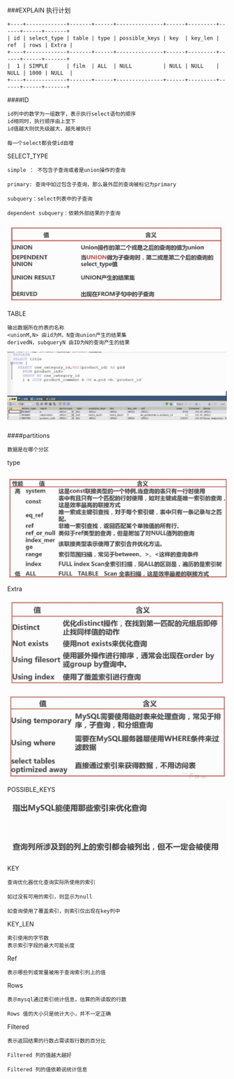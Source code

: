 ###EXPLAIN 执行计划

```
+----+-------------+-------+------+---------------+------+---------+------+------+-------+
| id | select_type | table | type | possible_keys | key  | key_len | ref  | rows | Extra |
+----+-------------+-------+------+---------------+------+---------+------+------+-------+
|  1 | SIMPLE      | film  | ALL  | NULL          | NULL | NULL    | NULL | 1000 | NULL  |
+----+-------------+-------+------+---------------+------+---------+------+------+-------+
```



####ID

```
id列中的数字为一组数字，表示执行select语句的顺序
id相同时，执行顺序由上至下
id值越大则优先级越大，越先被执行

每一个select都会使id自增
```



SELECT_TYPE

```
simple ： 不包含子查询或者是union操作的查询

primary: 查询中如过包含子查询，那么最外层的查询被标记为primary

subquery：select列表中的子查询

dependent subquery：依赖外部结果的子查询
```

![1572432903345](assets\1572432903345.png)



TABLE

```
输出数据所在的表的名称
<unionM,N> 由id为M，N查询union产生的结果集
derivedN，subqueryN 由ID为N的查询产生的结果
```

![1572433185573](assets\1572433185573.png)



####partitions

```
数据是在哪个分区
```



type

```

```

![1572433302768](assets\1572433302768.png)



Extra 

![1572433443560](assets\1572433443560.png)



![1572433461571](assets\1572433461571.png)



POSSIBLE_KEYS

![1572433481603](assets\1572433481603.png)



KEY

```
查询优化器优化查询实际所使用的索引

如过没有可用的索引，则显示为null

如查询使用了覆盖索引，则索引仅出现在key列中

```



KEY_LEN

```
索引使用的字节数
表示索引字段的最大可能长度
```



Ref

```
表示哪些列或常量被用于查询索引列上的值
```



Rows

```
表示mysql通过索引统计信息，估算的所读取的行数

Rows 值的大小只是统计大小，并不一定正确
```



Filtered

```
表示返回结果的行数占需读取行数的百分比

Filtered 列的值越大越好

Filtered 列的值依赖说统计信息
```








